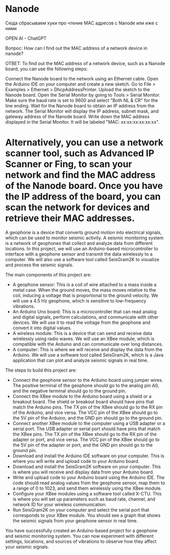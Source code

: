 # Nanode
Сюда сбрасываем хуки про чтение MAC адресов с Nanode или иже с ними

OPEN AI - ChatGPT

Вопрос: How can I find out the MAC address of a network device in nanode?

ОТВЕТ:
To find out the MAC address of a network device, such as a Nanode board, you can use the following steps:

Connect the Nanode board to the network using an Ethernet cable.
Open the Arduino IDE on your computer and create a new sketch.
Go to File > Examples > Ethernet > DhcpAddressPrinter.
Upload the sketch to the Nanode board.
Open the Serial Monitor by going to Tools > Serial Monitor.
Make sure the baud rate is set to 9600 and select "Both NL & CR" for the line ending.
Wait for the Nanode board to obtain an IP address from the network.
The Serial Monitor will display the IP address, subnet mask, and gateway address of the Nanode board.
Write down the MAC address displayed in the Serial Monitor. It will be labeled "MAC: xx:xx:xx:xx:xx:xx".

Alternatively, you can use a network scanner tool, such as Advanced IP Scanner or Fing, to scan your network and find the MAC address of the Nanode board. Once you have the IP address of the board, you can scan the network for devices and retrieve their MAC addresses.
===================================================================================

A geophone is a device that converts ground motion into electrical signals, which can be used to monitor seismic activity. A seismic monitoring system is a network of geophones that collect and analyze data from different locations. In this project, we will use an Arduino-based microcontroller to interface with a geophone sensor and transmit the data wirelessly to a computer. We will also use a software tool called SeisGram2K to visualize and process the seismic signals.

The main components of this project are:

- A geophone sensor: This is a coil of wire attached to a mass inside a metal case. When the ground moves, the mass moves relative to the coil, inducing a voltage that is proportional to the ground velocity. We will use a 4.5 Hz geophone, which is sensitive to low-frequency vibrations.
- An Arduino Uno board: This is a microcontroller that can read analog and digital signals, perform calculations, and communicate with other devices. We will use it to read the voltage from the geophone and convert it into digital values.
- A wireless module: This is a device that can send and receive data wirelessly using radio waves. We will use an XBee module, which is compatible with the Arduino and can communicate over long distances.
- A computer: This is where we will receive and display the data from the Arduino. We will use a software tool called SeisGram2K, which is a Java application that can plot and analyze seismic signals in real time.

The steps to build this project are:

- Connect the geophone sensor to the Arduino board using jumper wires. The positive terminal of the geophone should go to the analog pin A0, and the negative terminal should go to the ground pin.
- Connect the XBee module to the Arduino board using a shield or a breakout board. The shield or breakout board should have pins that match the Arduino pins. The TX pin of the XBee should go to the RX pin of the Arduino, and vice versa. The VCC pin of the XBee should go to the 5V pin of the Arduino, and the GND pin should go to the ground pin.
- Connect another XBee module to the computer using a USB adapter or a serial port. The USB adapter or serial port should have pins that match the XBee pins. The TX pin of the XBee should go to the RX pin of the adapter or port, and vice versa. The VCC pin of the XBee should go to the 5V pin of the adapter or port, and the GND pin should go to the ground pin.
- Download and install the Arduino IDE software on your computer. This is where you will write and upload code to your Arduino board.
- Download and install the SeisGram2K software on your computer. This is where you will receive and display data from your Arduino board.
- Write and upload code to your Arduino board using the Arduino IDE. The code should read analog values from the geophone sensor, map them to a range of 0 to 1023, and send them wirelessly using the XBee module.
- Configure your XBee modules using a software tool called X-CTU. This is where you will set up parameters such as baud rate, channel, and network ID for your wireless communication.
- Run SeisGram2K on your computer and select the serial port that corresponds to your XBee module. You should see a graph that shows the seismic signals from your geophone sensor in real time.

You have successfully created an Arduino-based project for a geophone and seismic monitoring system. You can now experiment with different settings, locations, and sources of vibrations to observe how they affect your seismic signals.





